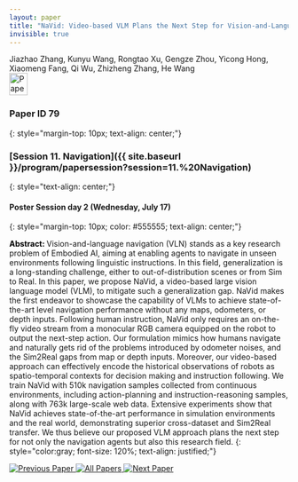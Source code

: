 ```yaml
---
layout: paper
title: "NaVid: Video-based VLM Plans the Next Step for Vision-and-Language Navigation"
invisible: true
---
```

<div class="paper-authors">
<div class="paper-author-box">
    <div class="paper-author-name">Jiazhao Zhang, Kunyu Wang, Rongtao Xu, Gengze Zhou, Yicong Hong, Xiaomeng Fang, Qi Wu, Zhizheng Zhang, He Wang</div>
    <div class="paper-author-uni"></div>
</div>

</div><div class="paper-pdf">
                <div> <a href="https://enriquecoronadozu.github.io/rssproceedings2024/rss20/p079.pdf"><img src="{{ site.baseurl }}/images/paper_link.png" alt="Paper Website" width = "33"  height = "40"/></a> </div>
                </div>

### Paper ID 79
{: style="margin-top: 10px; text-align: center;"}

### [Session 11. Navigation]({{ site.baseurl }}/program/papersession?session=11.%20Navigation)
{: style="text-align: center;"}

#### Poster Session day 2 (Wednesday, July 17)
{: style="margin-top: 10px; color: #555555; text-align: center;"}

<b style="color: black;">Abstract: </b>Vision-and-language navigation (VLN) stands as a key research problem of Embodied AI, aiming at enabling agents to navigate in unseen environments following linguistic instructions. In this field, generalization is a long-standing challenge, either to out-of-distribution scenes or from Sim to Real. In this paper, we propose NaVid, a video-based large vision language model (VLM), to mitigate such a generalization gap. NaVid makes the first endeavor to showcase the capability of VLMs to achieve state-of-the-art level navigation performance without any maps, odometers, or depth inputs. Following human instruction, NaVid only requires an on-the-fly video stream from a monocular RGB camera equipped on the robot to output the next-step action. Our formulation mimics how humans navigate and naturally gets rid of the problems introduced by odometer noises, and the Sim2Real gaps from map or depth inputs. Moreover, our video-based approach can effectively encode the historical observations of robots as spatio-temporal contexts for decision making and instruction following. We train NaVid with 510k navigation samples collected from continuous environments, including action-planning and instruction-reasoning samples, along with 763k large-scale web data. Extensive experiments show that NaVid achieves state-of-the-art performance in simulation environments and the real world, demonstrating superior cross-dataset and Sim2Real transfer. We thus believe our proposed VLM approach plans the next step for not only the navigation agents but also this research field.
{: style="color:gray; font-size: 120%; text-align: justified;"}


<div class="paper-menu">
<a href="{{ site.baseurl }}/program/papers/078/"> <img src="{{ site.baseurl }}/images/previous_paper_icon.png" alt="Previous Paper" title="Previous Paper"/> </a>
<a href="{{ site.baseurl }}/program/papers"><img src="{{ site.baseurl }}/images/overview_icon.png" alt="All Papers" title="All Papers"/> </a>
<a href="{{ site.baseurl }}/program/papers/080/"> <img src="{{ site.baseurl }}/images/next_paper_icon.png" alt="Next Paper" title="Next Paper"/> </a>

</div>
